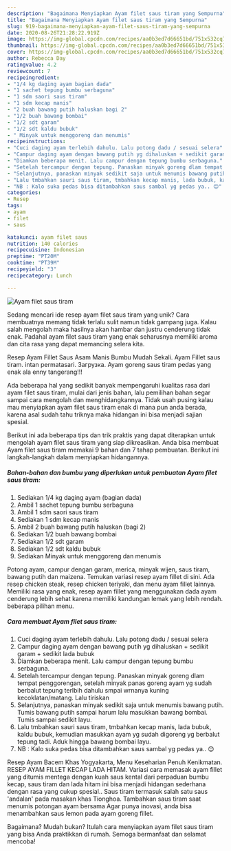 ```yaml
---
description: "Bagaimana Menyiapkan Ayam filet saus tiram yang Sempurna"
title: "Bagaimana Menyiapkan Ayam filet saus tiram yang Sempurna"
slug: 919-bagaimana-menyiapkan-ayam-filet-saus-tiram-yang-sempurna
date: 2020-08-26T21:28:22.919Z
image: https://img-global.cpcdn.com/recipes/aa0b3ed7d66651bd/751x532cq70/ayam-filet-saus-tiram-foto-resep-utama.jpg
thumbnail: https://img-global.cpcdn.com/recipes/aa0b3ed7d66651bd/751x532cq70/ayam-filet-saus-tiram-foto-resep-utama.jpg
cover: https://img-global.cpcdn.com/recipes/aa0b3ed7d66651bd/751x532cq70/ayam-filet-saus-tiram-foto-resep-utama.jpg
author: Rebecca Day
ratingvalue: 4.2
reviewcount: 7
recipeingredient:
- "1/4 kg daging ayam bagian dada"
- "1 sachet tepung bumbu serbaguna"
- "1 sdm saori saus tiram"
- "1 sdm kecap manis"
- "2 buah bawang putih haluskan bagi 2"
- "1/2 buah bawang bombai"
- "1/2 sdt garam"
- "1/2 sdt kaldu bubuk"
- " Minyak untuk menggoreng dan menumis"
recipeinstructions:
- "Cuci daging ayam terlebih dahulu. Lalu potong dadu / sesuai selera"
- "Campur daging ayam dengan bawang putih yg dihaluskan + sedikit garam + sedikit lada bubuk"
- "Diamkan beberapa menit. Lalu campur dengan tepung bumbu serbaguna."
- "Setelah tercampur dengan tepung. Panaskan minyak goreng dlam tempat penggorengan, setelah minyak panas goreng ayam yg sudah berbalut tepung terlbih dahulu smpai wrnanya kuning kecoklatan/matang. Lalu tiriskan"
- "Selanjutnya, panaskan minyak sedikit saja untuk menumis bawang putih. Tumis bawang putih sampai harum lalu masukkan bawang bombai. Tumis sampai sedikit layu."
- "Lalu tmbahkan sauri saus tiram, tmbahkan kecap manis, lada bubuk, kaldu bubuk, kemudian masukkan ayam yg sudah digoreng yg berbalut tepung tadi. Aduk hingga bawang bombai layu."
- "NB : Kalo suka pedas bisa ditambahkan saus sambal yg pedas ya.. 😊"
categories:
- Resep
tags:
- ayam
- filet
- saus

katakunci: ayam filet saus 
nutrition: 140 calories
recipecuisine: Indonesian
preptime: "PT20M"
cooktime: "PT39M"
recipeyield: "3"
recipecategory: Lunch

---
```



![Ayam filet saus tiram](https://img-global.cpcdn.com/recipes/aa0b3ed7d66651bd/751x532cq70/ayam-filet-saus-tiram-foto-resep-utama.jpg)

Sedang mencari ide resep ayam filet saus tiram yang unik? Cara membuatnya memang tidak terlalu sulit namun tidak gampang juga. Kalau salah mengolah maka hasilnya akan hambar dan justru cenderung tidak enak. Padahal ayam filet saus tiram yang enak seharusnya memiliki aroma dan cita rasa yang dapat memancing selera kita.

Resep Ayam Fillet Saus Asam Manis Bumbu Mudah Sekali. Ayam Fillet saus tiram. intan permatasari. Загрузка. Ayam goreng saus tiram pedas yang enak ala enny tangerang!!!

Ada beberapa hal yang sedikit banyak mempengaruhi kualitas rasa dari ayam filet saus tiram, mulai dari jenis bahan, lalu pemilihan bahan segar sampai cara mengolah dan menghidangkannya. Tidak usah pusing kalau mau menyiapkan ayam filet saus tiram enak di mana pun anda berada, karena asal sudah tahu triknya maka hidangan ini bisa menjadi sajian spesial.


Berikut ini ada beberapa tips dan trik praktis yang dapat diterapkan untuk mengolah ayam filet saus tiram yang siap dikreasikan. Anda bisa membuat Ayam filet saus tiram memakai 9 bahan dan 7 tahap pembuatan. Berikut ini langkah-langkah dalam menyiapkan hidangannya.

<!--inarticleads1-->

##### Bahan-bahan dan bumbu yang diperlukan untuk pembuatan Ayam filet saus tiram:

1. Sediakan 1/4 kg daging ayam (bagian dada)
1. Ambil 1 sachet tepung bumbu serbaguna
1. Ambil 1 sdm saori saus tiram
1. Sediakan 1 sdm kecap manis
1. Ambil 2 buah bawang putih haluskan (bagi 2)
1. Sediakan 1/2 buah bawang bombai
1. Sediakan 1/2 sdt garam
1. Sediakan 1/2 sdt kaldu bubuk
1. Sediakan  Minyak untuk menggoreng dan menumis


Potong ayam, campur dengan garam, merica, minyak wijen, saus tiram, bawang putih dan maizena. Temukan variasi resep ayam fillet di sini. Ada resep chicken steak, resep chicken teriyaki, dan menu ayam fillet lainnya. Memiliki rasa yang enak, resep ayam fillet yang menggunakan dada ayam cenderung lebih sehat karena memiliki kandungan lemak yang lebih rendah. beberapa pilihan menu. 

<!--inarticleads2-->

##### Cara membuat Ayam filet saus tiram:

1. Cuci daging ayam terlebih dahulu. Lalu potong dadu / sesuai selera
1. Campur daging ayam dengan bawang putih yg dihaluskan + sedikit garam + sedikit lada bubuk
1. Diamkan beberapa menit. Lalu campur dengan tepung bumbu serbaguna.
1. Setelah tercampur dengan tepung. Panaskan minyak goreng dlam tempat penggorengan, setelah minyak panas goreng ayam yg sudah berbalut tepung terlbih dahulu smpai wrnanya kuning kecoklatan/matang. Lalu tiriskan
1. Selanjutnya, panaskan minyak sedikit saja untuk menumis bawang putih. Tumis bawang putih sampai harum lalu masukkan bawang bombai. Tumis sampai sedikit layu.
1. Lalu tmbahkan sauri saus tiram, tmbahkan kecap manis, lada bubuk, kaldu bubuk, kemudian masukkan ayam yg sudah digoreng yg berbalut tepung tadi. Aduk hingga bawang bombai layu.
1. NB : Kalo suka pedas bisa ditambahkan saus sambal yg pedas ya.. 😊


Resep Ayam Bacem Khas Yogyakarta, Menu Keseharian Penuh Kenikmatan. RESEP AYAM FILLET KECAP LADA HITAM. Variasi cara memasak ayam fillet yang ditumis mentega dengan kuah saus kental dari perpaduan bumbu kecap, saus tiram dan lada hitam ini bisa menjadi hidangan sederhana dengan rasa yang cukup spesial.. Saus tiram termasuk salah satu saus &#39;andalan&#39; pada masakan khas Tionghoa. Tambahkan saus tiram saat menumis potongan ayam bersama Agar punya inovasi, anda bisa menambahkan saus lemon pada ayam goreng fillet. 

Bagaimana? Mudah bukan? Itulah cara menyiapkan ayam filet saus tiram yang bisa Anda praktikkan di rumah. Semoga bermanfaat dan selamat mencoba!
